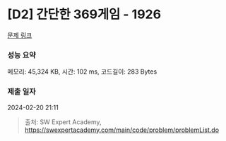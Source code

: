 # [D2] 간단한 369게임 - 1926 

[문제 링크](https://swexpertacademy.com/main/code/problem/problemDetail.do?contestProbId=AV5PTeo6AHUDFAUq) 

### 성능 요약

메모리: 45,324 KB, 시간: 102 ms, 코드길이: 283 Bytes

### 제출 일자

2024-02-20 21:11



> 출처: SW Expert Academy, https://swexpertacademy.com/main/code/problem/problemList.do